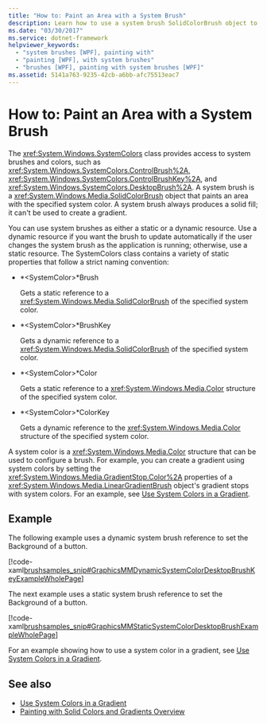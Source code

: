 ```yaml
---
title: "How to: Paint an Area with a System Brush"
description: Learn how to use a system brush SolidColorBrush object to paint an area with the specified system color.
ms.date: "03/30/2017"
ms.service: dotnet-framework
helpviewer_keywords: 
  - "system brushes [WPF], painting with"
  - "painting [WPF], with system brushes"
  - "brushes [WPF], painting with system brushes [WPF]"
ms.assetid: 5141a763-9235-42cb-a6bb-afc75513eac7
---
```

# How to: Paint an Area with a System Brush

The <xref:System.Windows.SystemColors> class provides access to system brushes and colors, such as <xref:System.Windows.SystemColors.ControlBrush%2A>, <xref:System.Windows.SystemColors.ControlBrushKey%2A>, and <xref:System.Windows.SystemColors.DesktopBrush%2A>. A system brush is a <xref:System.Windows.Media.SolidColorBrush> object that paints an area with the specified system color. A system brush always produces a solid fill; it can't be used to create a gradient.  
  
 You can use system brushes as either a static or a dynamic resource. Use a dynamic resource if you want the brush to update automatically if the user changes the system brush as the application is running; otherwise, use a static resource. The SystemColors class contains a variety of static properties that follow a strict naming convention:  
  
- *\<SystemColor>*Brush  
  
     Gets a static reference to a <xref:System.Windows.Media.SolidColorBrush> of the specified system color.  
  
- *\<SystemColor>*BrushKey  
  
     Gets a dynamic reference to a <xref:System.Windows.Media.SolidColorBrush> of the specified system color.  
  
- *\<SystemColor>*Color  
  
     Gets a static reference to a <xref:System.Windows.Media.Color> structure of the specified system color.  
  
- *\<SystemColor>*ColorKey  
  
     Gets a dynamic reference to the <xref:System.Windows.Media.Color> structure of the specified system color.  
  
 A system color is a <xref:System.Windows.Media.Color> structure that can be used to configure a brush. For example, you can create a gradient using system colors by setting the <xref:System.Windows.Media.GradientStop.Color%2A> properties of a <xref:System.Windows.Media.LinearGradientBrush> object's gradient stops with system colors. For an example, see [Use System Colors in a Gradient](how-to-use-system-colors-in-a-gradient.md).  
  
## Example  

 The following example uses a dynamic system brush reference to set the Background of a button.  
  
 [!code-xaml[brushsamples_snip#GraphicsMMDynamicSystemColorDesktopBrushKeyExampleWholePage](~/samples/snippets/csharp/VS_Snippets_Wpf/brushsamples_snip/CS/DynamicSystemBrushExample.xaml#graphicsmmdynamicsystemcolordesktopbrushkeyexamplewholepage)]  
  
 The next example uses a static system brush reference to set the Background of a button.  
  
 [!code-xaml[brushsamples_snip#GraphicsMMStaticSystemColorDesktopBrushExampleWholePage](~/samples/snippets/csharp/VS_Snippets_Wpf/brushsamples_snip/CS/StaticSystemBrushExample.xaml#graphicsmmstaticsystemcolordesktopbrushexamplewholepage)]  
  
 For an example showing how to use a system color in a gradient, see [Use System Colors in a Gradient](how-to-use-system-colors-in-a-gradient.md).  
  
## See also

- [Use System Colors in a Gradient](how-to-use-system-colors-in-a-gradient.md)
- [Painting with Solid Colors and Gradients Overview](painting-with-solid-colors-and-gradients-overview.md)
